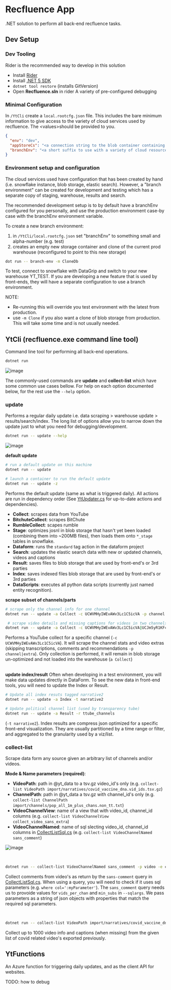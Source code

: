 # Recfluence App

.NET solution to perform all back-end recfluence tasks.

## Dev Setup 

### Dev Tooling
Rider is the recommended way to develop in this solution
- Install [Rider](https://www.jetbrains.com/rider/)
- Install [.NET 5 SDK](https://dotnet.microsoft.com/download/dotnet/5.0)
- `dotnet tool restore` (installs GitVersion)
- Open **Recfluence.sln** in rider
A variety of pre-configured debugging


### Minimal Configuration
In `/YtCli` create a `local.rootcfg.json` file. This includes the bare minimum information to give access to the variety of cloud services used by recfluence. The &lt;values&gt;should be provided to you. 
```json
{
  "env": "dev",
  "appStoreCs": "<a connection string to the blob container containing further settings. This will be given to you>",
  "branchEnv": "<a short suffix to use with a variety of cloud resource to make your dev environment unique>"
}
```

### Environment setup and configuration
The cloud services used have configuration that has been created by hand (i.e. snowflake instance, blob storage, elastic search). However, a "branch environment" can be created for development and testing which has a separate copy of staging, warehouse, results and search.

The recommended development setup is to by default have a branchEnv configured for you personally, and use the production environment case-by case with the branchEnv environment variable.

To create a new branch environment:
1. in `/YtCli/local.rootcfg.json` set "branchEnv" to something small and alpha-number (e.g. test)
2. creates an empty new storage container and clone of the current prod warehouse (reconfigured to point to this new storage)
```bash
dot run -- branch-env -m CloneDb
```

To test, connect to snowflake with DataGrip and switch to your new warehouse YT_TEST. If you are developing a new feature that is used by front-ends, they will have a separate configuration to use a branch environment.

NOTE:
- Re-running this will override you test environment with the latest from production. 
- use `-m Clone` if you also want a clone of blob storage from production. This will take some time and is not usually needed.

## YtCli (recfluence.exe command line tool)
Command line tool for performing all back-end operations. 

```bash
dotnet run
```
![image](https://user-images.githubusercontent.com/17095341/121965628-a7e9fd00-cdb0-11eb-95fc-503fc0874398.png)


The commonly-used commands are **update** and **collect-list** which have some common use cases bellow. For help on each option  documented below, for the rest use the `--help` option.

### update
Performs a regular daily update i.e. data scraping > warehouse update > results/search/index. The long list of options allow you to narrow down the update just to what you need for debugging/development.

```bash
dotnet run -- update --help
```
![image](https://user-images.githubusercontent.com/17095341/121965000-bab00200-cdaf-11eb-8773-74192e53a944.png)


**default update**
```bash
# run a default update on this machine
dotnet run -- update

# launch a container to run the default update
dotnet run -- update -z
```
Performs the default update (same as what is triggered daily). All actions are run in dependency order (See [YtUpdater.cs](YtReader/YtUpdater.cs) for up-to-date actions and dependencies).
- **Collect**: scrapes data from YouTube
- **BitchuteCollect**: scrapes BitChute
- **RumbleCollect**: scapes rumble
- **Stage**: optimizes josnl in blob storage that hasn't yet been loaded (combining them into ~200MB files), then loads them onto `*_stage` tables in snowflake.
- **Dataform**: runs the `standard` tag action in the dataform project
- **Search**: updates the elastic search data with new or updated channels, videos and captions
- **Result**: saves files to blob storage that are used by front-end's or 3rd parties
- **Index**: saves indexed files blob storage that are used by front-end's or 3rd parties
- **DataScripts**: executes all python data scripts (currently just named entity recognition).

**scrape subset of channels/parts**
```bash
# scrape only the channel info for one channel
dotnet run -- update -a Collect -c UCWVMHyIWEvAWv3Lc1C5icVA -p channel

 # scrape video details and missing captions for videos in two channels
dotnet run -- update -a Collect -c UCWVMHyIWEvAWv3Lc1C5icVA|UCJm5yR1KFcysl_0I3x-iReg -p channel-video|extra -e extra|caption
```
Performs a YouTube collect for a specific channel (`-c UCWVMHyIWEvAWv3Lc1C5icVA`). It will scrape the channel stats and video extras (skipping transcriptions, comments and recommendations `-p channel|extra`). Only collection is performed, it will remain in blob storage un-optimized and not loaded into the warehouse (`a Collect`)
<br /><br />

**update index/result**
Often when developing in a test environment, you will make data updates directly in DataForm. To see the new data in front-end tools, you will need to update the Index or Result.
```bash
# Update all index resuts tagged narrative2
dotnet run -- update -a Index -t narrative2 

# Update political channel list (used by transparency tube)
dotnet run -- update -a Result -r ttube_channels
```
 (`-t narrative2`). Index results are compress json optimized for a specific front-end visualization. They are usually partitioned by a time range or filter, and aggregated to the granularity used by a viz/list.

### collect-list
Scrape data form any source given an arbitrary list of channels and/or videos.

**Mode & Name parameters (required)**:
- **VideoPath**: path in @yt_data to a tsv.gz video_id's only (e.g. `collect-list VideoPath import/narratives/covid_vaccine_dna.vid_ids.tsv.gz`)
- **ChannelPath**: path in  @yt_data a tsv.gz with channel_id's only (e.g. `collect-list ChannelPath import/channels/pop_all_1m_plus_chans.non_tt.txt`)
- **VideoChannelView**: name of a view that with video_id, channel_id columns (e.g. `collect-list VideoChannelView collect_video_sans_extra`)
- **VideoChannelNamed**: name of sql slecting video_id, channel_id columns in [CollectListSql.cs](YtReader/Yt.CollectListSql.cs) (e.g. `collect-list VideoChannelNamed sans_comment`)

![image](https://user-images.githubusercontent.com/17095341/122157183-c124a380-cead-11eb-9606-599bcc2ca125.png)

<br />

```bash
dotnet run -- collect-list VideoChannelNamed sans_comment -p video -e comment --sql-args "{""vids_per_chan"": 2, ""min_subs"": 1000000 }"
```
Collect comments from video's as return by the `sans-comment` query in [CollectListSql.cs](YtReader/Yt.CollectListSql.cs). When using a query, you will need to check if it uses sql parameters (e.g. `where col=':myParameter'`). The `sans_comment` query needs us to provoide values for `vids_per_chan` and `min_subs` in `--sqlargs`. We pass parameters as a string of json objects with properties that match the required sql parameters.


<br />

```bash
dotnet run -- collect-list VideoPath import/narratives/covid_vaccine_dna.vid_ids.tsv.gz -p video -e caption|extra -l 1000
```
Collect up to 1000 video info and captions (when missing) from the given list of covid related video's exported previously. 


## YtFunctions
An Azure function for triggering daily updates, and as the client API for websites.

TODO: how to debug
